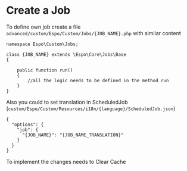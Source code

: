 # Create a Job

To define own job create a file `advanced/custom/Espo/Custom/Jobs/{JOB_NAME}.php` with similar content

```
namespace Espo\Custom\Jobs; 

class {JOB_NAME} extends \Espo\Core\Jobs\Base 
{
    
    public function run() 
    {	 
	    //all the logic needs to be defined in the method run
    }	 
}
```

Also you could to set translation in ScheduledJob (`custom/Espo/Custom/Resources/i18n/{language}/ScheduledJob.json`)
```
{
  "options": { 
    "job": { 
      "{JOB_NAME}": "{JOB_NAME_TRANSLATION}"
    }
  }
}
```
To implement the changes needs to Clear Cache
